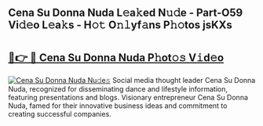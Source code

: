 ## Cena Su Donna Nuda L𝚎a𝚔ed N𝚞𝚍e - Part-O59 Vi𝚍𝚎o L𝚎a𝚔s - H𝚘𝚝 O𝚗𝚕yf𝚊ns P𝚑𝚘tos jsKXs

# <h2><a href="http://kf7utt.oniu.top/?m=Cena+Su+Donna+Nuda">🔗👉 🔴 Cena Su Donna Nuda P𝚑ot𝚘𝚜 V𝚒d𝚎o</a></h2>

[![Cena Su Donna Nuda Nu𝚍e𝚜](https://i.imgur.com/0qMVB7G.gif)](http://kf7utt.oniu.top/?m=Cena+Su+Donna+Nuda)
Social media thought leader Cena Su Donna Nuda, recognized for disseminating dance and lifestyle information, featuring presentations and blogs. Visionary entrepreneur Cena Su Donna Nuda, famed for their innovative business ideas and commitment to creating successful companies.  

